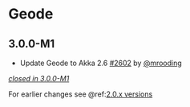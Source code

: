 # Geode

## 3.0.0-M1

- Update Geode to Akka 2.6 [#2602](https://github.com/akka/alpakka/issues/2602) by [@mrooding](https://github.com/mrooding)

[*closed in 3.0.0-M1*](https://github.com/akka/alpakka/issues?q=is%3Aclosed+milestone%3A3.0.0-M1+label%3Ap%3Ageode)

For earlier changes see @ref:[2.0.x versions](../2.0.x/geode.md)
